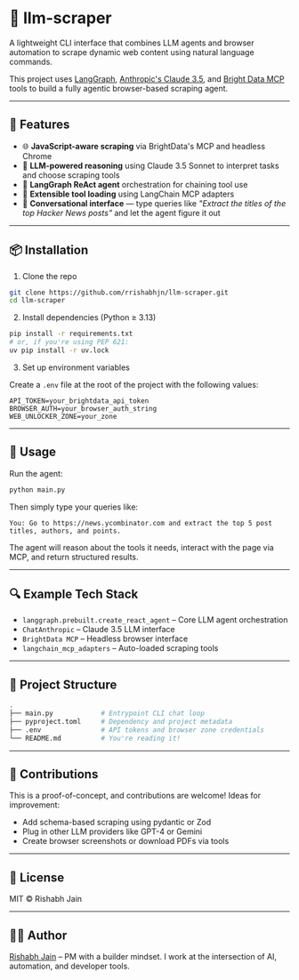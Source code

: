 # 🧠 llm-scraper

A lightweight CLI interface that combines LLM agents and browser automation to scrape dynamic web content using natural language commands.

This project uses [LangGraph](https://github.com/langchain-ai/langgraph), [Anthropic's Claude 3.5](https://docs.langchain.com/docs/integrations/chat/anthropic/), and [Bright Data MCP](https://brightdata.com/products/mcp) tools to build a fully agentic browser-based scraping agent.

---

## 🚀 Features

- 🌐 **JavaScript-aware scraping** via BrightData's MCP and headless Chrome
- 🧠 **LLM-powered reasoning** using Claude 3.5 Sonnet to interpret tasks and choose scraping tools
- 🧰 **LangGraph ReAct agent** orchestration for chaining tool use
- 🔧 **Extensible tool loading** using LangChain MCP adapters
- 🤖 **Conversational interface** — type queries like _"Extract the titles of the top Hacker News posts"_ and let the agent figure it out

---

## 📦 Installation

1. Clone the repo

```bash
git clone https://github.com/rrishabhjn/llm-scraper.git
cd llm-scraper
```

2. Install dependencies (Python ≥ 3.13)

```bash
pip install -r requirements.txt
# or, if you're using PEP 621:
uv pip install -r uv.lock
```

3. Set up environment variables

Create a `.env` file at the root of the project with the following values:

```env
API_TOKEN=your_brightdata_api_token
BROWSER_AUTH=your_browser_auth_string
WEB_UNLOCKER_ZONE=your_zone
```

---

## 🧪 Usage

Run the agent:

```bash
python main.py
```

Then simply type your queries like:

```text
You: Go to https://news.ycombinator.com and extract the top 5 post titles, authors, and points.
```

The agent will reason about the tools it needs, interact with the page via MCP, and return structured results.

---

## 🔍 Example Tech Stack

- `langgraph.prebuilt.create_react_agent` – Core LLM agent orchestration
- `ChatAnthropic` – Claude 3.5 LLM interface
- `BrightData MCP` – Headless browser interface
- `langchain_mcp_adapters` – Auto-loaded scraping tools

---

## 📁 Project Structure

```bash
.
├── main.py            # Entrypoint CLI chat loop
├── pyproject.toml     # Dependency and project metadata
├── .env               # API tokens and browser zone credentials
└── README.md          # You're reading it!
```

---

## 🤝 Contributions

This is a proof-of-concept, and contributions are welcome! Ideas for improvement:

- Add schema-based scraping using pydantic or Zod
- Plug in other LLM providers like GPT-4 or Gemini
- Create browser screenshots or download PDFs via tools

---

## 📄 License

MIT © Rishabh Jain

---

## 🙋‍♂️ Author

[Rishabh Jain](https://www.linkedin.com/in/rrishabhjn) – PM with a builder mindset. I work at the intersection of AI, automation, and developer tools.

